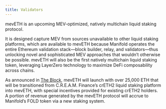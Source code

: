 ```yaml
---
title: Validators
---
```



mevETH is an upcoming MEV-optimized, natively multichain liquid staking protocol.

It is designed capture MEV from sources unavailable to other liquid staking platforms, which are available to mevETH because Manifold operates the entire Ethereum validation stack—block builder, relay, and validators—thus unlocking novel and sophisticated MEV approaches that wouldn’t otherwise be possible. mevETH will also be the first natively multichain liquid staking token, leveraging LayerZero technology to maximize DeFi composability across chains. 

As announced in [The Block](https://www.theblock.co/post/224570/manifold-cream-finance-deal), mevETH will launch with over 25,000 ETH that will be transitioned from C.R.E.A.M. Finance’s crETH2 liquid staking platform into mevETH, with special incentives provided for existing crETH2 holders. A portion of revenue generated by the mevETH protocol will accrue to Manifold’s FOLD token via a new staking system.